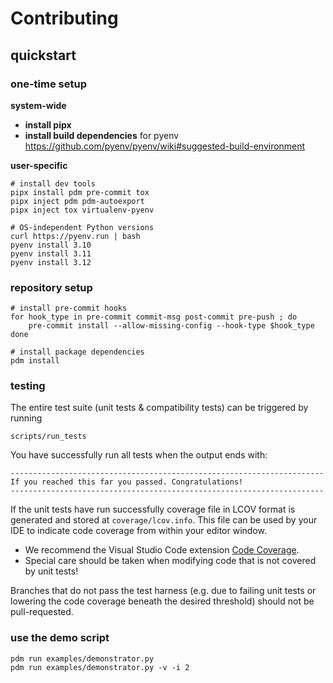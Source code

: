 # Contributing

## quickstart

### one-time setup

__system-wide__

- __install pipx__
- __install build dependencies__ for pyenv
  https://github.com/pyenv/pyenv/wiki#suggested-build-environment

__user-specific__

```SHELL
# install dev tools
pipx install pdm pre-commit tox
pipx inject pdm pdm-autoexport
pipx inject tox virtualenv-pyenv

# OS-independent Python versions
curl https://pyenv.run | bash
pyenv install 3.10
pyenv install 3.11
pyenv install 3.12
```

### repository setup

```SHELL
# install pre-commit hooks
for hook_type in pre-commit commit-msg post-commit pre-push ; do
    pre-commit install --allow-missing-config --hook-type $hook_type
done

# install package dependencies
pdm install
```

### testing

The entire test suite (unit tests & compatibility tests) can be triggered
by running

```SHELL
scripts/run_tests
```

You have successfully run all tests when the output ends with:

```
----------------------------------------------------------------------
If you reached this far you passed. Congratulations!
----------------------------------------------------------------------
```

If the unit tests have run successfully coverage file in LCOV format is
generated and stored at `coverage/lcov.info`. This file can be used by
your IDE to indicate code coverage from within your editor window.
- We recommend the Visual Studio Code extension
  [Code Coverage](https://marketplace.visualstudio.com/items?itemName=markis.code-coverage).
- Special care should be taken when modifying code that is not covered by unit tests!

Branches that do not pass the test harness (e.g. due to failing unit tests
or lowering the code coverage beneath the desired threshold) should not be
pull-requested.

### use the demo script

```SHELL
pdm run examples/demonstrator.py
pdm run examples/demonstrator.py -v -i 2
```
